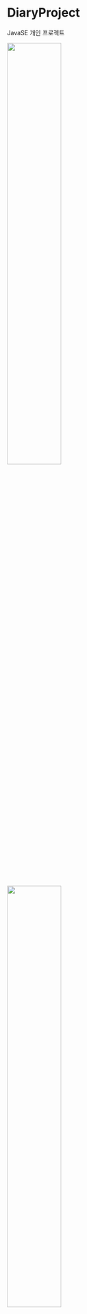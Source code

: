 # DiaryProject
JavaSE 개인 프로젝트

<img width="50%" src="https://postfiles.pstatic.net/MjAxOTA1MDZfMjYy/MDAxNTU3MTIzMzk0MTU3.NTGRgy8OjplU3nwd3a9wMESRPFv2C7Yuxz40b1_2VFIg.r7re-avRtQUqZA3g2wEk9puzHu8KpXajcbYxsLbKRA4g.PNG.kwjing93/image.png?type=w966">

<img width="50%" src="https://postfiles.pstatic.net/MjAxOTA1MDZfMjUw/MDAxNTU3MTIzNjIzNDc5.rK4vRU_S-elkDtTig5JteXK-wh0sX-RHpmB7dH3mcUgg.rgVYK7eFbxPrQCTzi5-rw3jVjXnOecSTFCcAlAzYYpsg.PNG.kwjing93/image.png?type=w966">

<img width="50%" src="https://postfiles.pstatic.net/MjAxOTA1MDZfMTkg/MDAxNTU3MTIzNjM2OTky.HnBMYO8JxllZ31csEymZidQmIyZMEmDwy6yCEDXVTdQg.ivXprAQeap_uLx-e3twNcVtK8F-7PFqm2Sqz_ywkwMYg.PNG.kwjing93/image.png?type=w966">

<img width="50%" src="https://postfiles.pstatic.net/MjAxOTA1MDZfODYg/MDAxNTU3MTIzNjc0Nzg5.Ney5SWitFsJOHk7y6lAlzWmtETbaYPWxP5-YfXrGzgIg._ywajh7vuwJFnZtjDi-dOnppbkJPTfY-PNTGVbqN7wog.PNG.kwjing93/image.png?type=w966">
